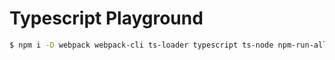 # Typescript Playground

```bash
$ npm i -D webpack webpack-cli ts-loader typescript ts-node npm-run-all nodemon
```
